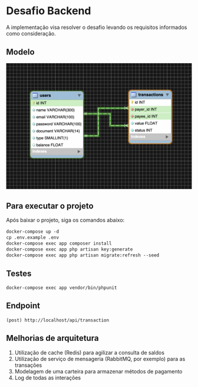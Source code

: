 
# Desafio Backend

A implementação visa resolver o desafio levando os requisitos informados como consideração.

## Modelo

![alt text](https://github.com/zepaduajr/pp-backend/blob/master/modelo.png?raw=true)

## Para executar o projeto

Após baixar o projeto, siga os comandos abaixo:

```
docker-compose up -d
cp .env.example .env
docker-compose exec app composer install
docker-compose exec app php artisan key:generate
docker-compose exec app php artisan migrate:refresh --seed
```

## Testes

```
docker-compose exec app vendor/bin/phpunit
```

## Endpoint

```
(post) http://localhost/api/transaction
```

## Melhorias de arquitetura

1. Utilização de cache (Redis) para agilizar a consulta de saldos
2. Utilização de serviço de mensageria (RabbitMQ, por exemplo) para as transações
3. Modelagem de uma carteira para armazenar métodos de pagamento
4. Log de todas as interações